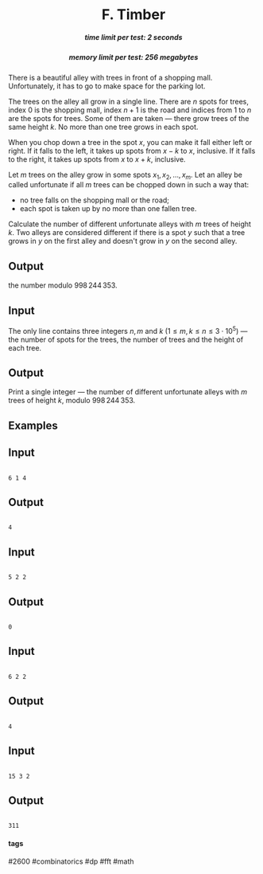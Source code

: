 <h1 style='text-align: center;'> F. Timber</h1>

<h5 style='text-align: center;'>time limit per test: 2 seconds</h5>
<h5 style='text-align: center;'>memory limit per test: 256 megabytes</h5>

There is a beautiful alley with trees in front of a shopping mall. Unfortunately, it has to go to make space for the parking lot.

The trees on the alley all grow in a single line. There are $n$ spots for trees, index $0$ is the shopping mall, index $n+1$ is the road and indices from $1$ to $n$ are the spots for trees. Some of them are taken — there grow trees of the same height $k$. No more than one tree grows in each spot.

When you chop down a tree in the spot $x$, you can make it fall either left or right. If it falls to the left, it takes up spots from $x-k$ to $x$, inclusive. If it falls to the right, it takes up spots from $x$ to $x+k$, inclusive.

Let $m$ trees on the alley grow in some spots $x_1, x_2, \dots, x_m$. Let an alley be called unfortunate if all $m$ trees can be chopped down in such a way that: 

* no tree falls on the shopping mall or the road;
* each spot is taken up by no more than one fallen tree.

Calculate the number of different unfortunate alleys with $m$ trees of height $k$. Two alleys are considered different if there is a spot $y$ such that a tree grows in $y$ on the first alley and doesn't grow in $y$ on the second alley.

## Output

 the number modulo $998\,244\,353$.

## Input

The only line contains three integers $n, m$ and $k$ ($1 \le m, k \le n \le 3 \cdot 10^5$) — the number of spots for the trees, the number of trees and the height of each tree.

## Output

Print a single integer — the number of different unfortunate alleys with $m$ trees of height $k$, modulo $998\,244\,353$. 

## Examples

## Input


```

6 1 4

```
## Output


```

4

```
## Input


```

5 2 2

```
## Output


```

0

```
## Input


```

6 2 2

```
## Output


```

4

```
## Input


```

15 3 2

```
## Output


```

311

```


#### tags 

#2600 #combinatorics #dp #fft #math 